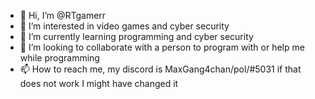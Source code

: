 - 👋 Hi, I’m @RTgamerr
- 👀 I’m interested in video games and cyber security
- 🌱 I’m currently learning programming and cyber security
- 💞️ I’m looking to collaborate with a person to program with or help me while programming
- 📫 How to reach me, my discord is MaxGang4chan/pol/#5031 if that does not work I might have changed it

<!---
RTgamerr/RTgamerr is a ✨ special ✨ repository because its `README.md` (this file) appears on your GitHub profile.
You can click the Preview link to take a look at your changes.
--->
